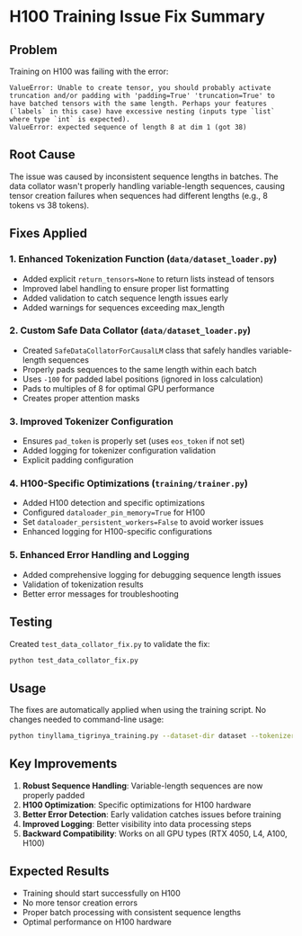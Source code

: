 # H100 Training Issue Fix Summary

## Problem
Training on H100 was failing with the error:
```
ValueError: Unable to create tensor, you should probably activate truncation and/or padding with 'padding=True' 'truncation=True' to have batched tensors with the same length. Perhaps your features (`labels` in this case) have excessive nesting (inputs type `list` where type `int` is expected).
ValueError: expected sequence of length 8 at dim 1 (got 38)
```

## Root Cause
The issue was caused by inconsistent sequence lengths in batches. The data collator wasn't properly handling variable-length sequences, causing tensor creation failures when sequences had different lengths (e.g., 8 tokens vs 38 tokens).

## Fixes Applied

### 1. Enhanced Tokenization Function (`data/dataset_loader.py`)
- Added explicit `return_tensors=None` to return lists instead of tensors
- Improved label handling to ensure proper list formatting
- Added validation to catch sequence length issues early
- Added warnings for sequences exceeding max_length

### 2. Custom Safe Data Collator (`data/dataset_loader.py`)
- Created `SafeDataCollatorForCausalLM` class that safely handles variable-length sequences
- Properly pads sequences to the same length within each batch
- Uses `-100` for padded label positions (ignored in loss calculation)
- Pads to multiples of 8 for optimal GPU performance
- Creates proper attention masks

### 3. Improved Tokenizer Configuration
- Ensures `pad_token` is properly set (uses `eos_token` if not set)
- Added logging for tokenizer configuration validation
- Explicit padding configuration

### 4. H100-Specific Optimizations (`training/trainer.py`)
- Added H100 detection and specific optimizations
- Configured `dataloader_pin_memory=True` for H100
- Set `dataloader_persistent_workers=False` to avoid worker issues
- Enhanced logging for H100-specific configurations

### 5. Enhanced Error Handling and Logging
- Added comprehensive logging for debugging sequence length issues
- Validation of tokenization results
- Better error messages for troubleshooting

## Testing
Created `test_data_collator_fix.py` to validate the fix:
```bash
python test_data_collator_fix.py
```

## Usage
The fixes are automatically applied when using the training script. No changes needed to command-line usage:

```bash
python tinyllama_tigrinya_training.py --dataset-dir dataset --tokenizer-dir tokenizer --log-level INFO
```

## Key Improvements
1. **Robust Sequence Handling**: Variable-length sequences are now properly padded
2. **H100 Optimization**: Specific optimizations for H100 hardware
3. **Better Error Detection**: Early validation catches issues before training
4. **Improved Logging**: Better visibility into data processing steps
5. **Backward Compatibility**: Works on all GPU types (RTX 4050, L4, A100, H100)

## Expected Results
- Training should start successfully on H100
- No more tensor creation errors
- Proper batch processing with consistent sequence lengths
- Optimal performance on H100 hardware